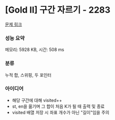 # [Gold II] 구간 자르기 - 2283 

[문제 링크](https://www.acmicpc.net/problem/2283) 

### 성능 요약

메모리: 5928 KB, 시간: 508 ms

### 분류

누적 합, 스위핑, 두 포인터

### 아이디어

- 해당 구간에 대해 visited++
- st, en을 옮기며 그 합이 처음 K가 될 때 출력 및 종료
- visited 배열 저장 시 좌표 개수가 아닌 "길이"임을 주의
